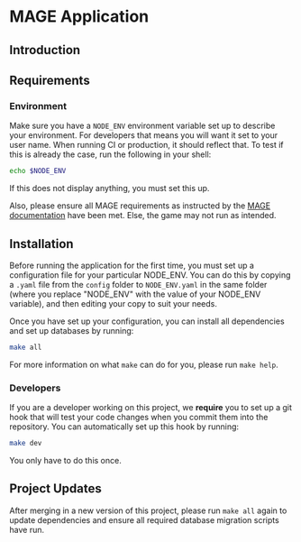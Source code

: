 # MAGE Application

## Introduction



## Requirements

### Environment

Make sure you have a `NODE_ENV` environment variable set up to describe your environment. For
developers that means you will want it set to your user name. When running CI or production, it
should reflect that. To test if this is already the case, run the following in your shell:

```sh
echo $NODE_ENV
```

If this does not display anything, you must set this up.

Also, please ensure all MAGE requirements as instructed by the
[MAGE documentation](https://github.com/Wizcorp/mage/blob/master/docs/Requirements.md) have been
met. Else, the game may not run as intended.

## Installation

Before running the application for the first time, you must set up a configuration file
for your particular NODE_ENV. You can do this by copying a `.yaml` file from the `config` folder to
`NODE_ENV.yaml` in the same folder (where you replace "NODE_ENV" with the value of your NODE_ENV
variable), and then editing your copy to suit your needs.

Once you have set up your configuration, you can install all dependencies and set up databases by
running:

```sh
make all
```

For more information on what `make` can do for you, please run `make help`.

### Developers

If you are a developer working on this project, we **require** you to set up a git hook that will
test your code changes when you commit them into the repository. You can automatically set up this
hook by running:

```sh
make dev
```

You only have to do this once.

## Project Updates

After merging in a new version of this project, please run `make all` again to update dependencies
and ensure all required database migration scripts have run.
